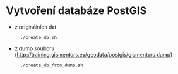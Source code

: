 Vytvoření databáze PostGIS
==========================

* z originálních dat

        ./create_db.sh

* z dump souboru (http://training.gismentors.eu/geodata/postgis/gismentors.dump)

        ./create_db_from_dump.sh
